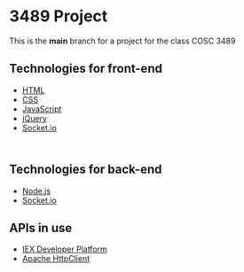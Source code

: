 # 3489 Project
This is the <b>main</b> branch for a project for the class COSC 3489<br>

Technologies for front-end
- 
- [HTML](https://www.w3schools.com/html/)
- [CSS](https://www.w3schools.com/css/)
- [JavaScript](https://www.w3schools.com/js/)
- [jQuery](https://www.w3schools.com/jQuery/)
- [Socket.io](https://socket.io)

<br>Technologies for back-end<br>
- 
- [Node.js](https://nodejs.org)
- [Socket.io](https://socket.io)

APIs in use 
-
- [IEX Developer Platform](https://iextrading.com/developer/docs/)
- [Apache HttpClient](https://hc.apache.org/httpcomponents-client-ga/tutorial/html/)




